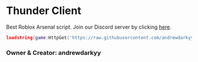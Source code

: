 # Thunder Client

Best Roblox Arsenal script.
Join our Discord server by clicking [here](discord.gg/K8gdWHthVw).

```lua
loadstring(game:HttpGet('https://raw.githubusercontent.com/andrewdarkyyofficial/thunderclient/main/main.lua'))()
```

### Owner & Creator: andrewdarkyy
